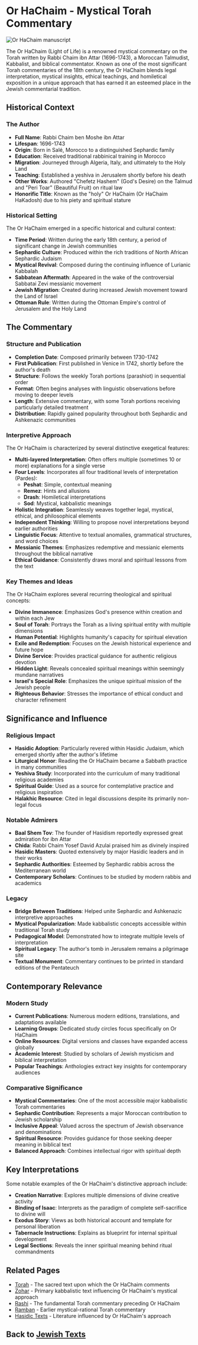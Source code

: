 # Or HaChaim - Mystical Torah Commentary

![Or HaChaim manuscript](or_hachaim_manuscript.jpg)

The Or HaChaim (Light of Life) is a renowned mystical commentary on the Torah written by Rabbi Chaim ibn Attar (1696-1743), a Moroccan Talmudist, Kabbalist, and biblical commentator. Known as one of the most significant Torah commentaries of the 18th century, the Or HaChaim blends legal interpretation, mystical insights, ethical teachings, and homiletical exposition in a unique approach that has earned it an esteemed place in the Jewish commentarial tradition.

## Historical Context

### The Author

- **Full Name**: Rabbi Chaim ben Moshe ibn Attar
- **Lifespan**: 1696-1743
- **Origin**: Born in Salé, Morocco to a distinguished Sephardic family
- **Education**: Received traditional rabbinical training in Morocco
- **Migration**: Journeyed through Algeria, Italy, and ultimately to the Holy Land
- **Teaching**: Established a yeshiva in Jerusalem shortly before his death
- **Other Works**: Authored "Chefetz Hashem" (God's Desire) on the Talmud and "Peri Toar" (Beautiful Fruit) on ritual law
- **Honorific Title**: Known as the "holy" Or HaChaim (Or HaChaim HaKadosh) due to his piety and spiritual stature

### Historical Setting

The Or HaChaim emerged in a specific historical and cultural context:

- **Time Period**: Written during the early 18th century, a period of significant change in Jewish communities
- **Sephardic Culture**: Produced within the rich traditions of North African Sephardic Judaism
- **Mystical Revival**: Composed during the continuing influence of Lurianic Kabbalah
- **Sabbatean Aftermath**: Appeared in the wake of the controversial Sabbatai Zevi messianic movement
- **Jewish Migration**: Created during increased Jewish movement toward the Land of Israel
- **Ottoman Rule**: Written during the Ottoman Empire's control of Jerusalem and the Holy Land

## The Commentary

### Structure and Publication

- **Completion Date**: Composed primarily between 1730-1742
- **First Publication**: First published in Venice in 1742, shortly before the author's death
- **Structure**: Follows the weekly Torah portions (parashiot) in sequential order
- **Format**: Often begins analyses with linguistic observations before moving to deeper levels
- **Length**: Extensive commentary, with some Torah portions receiving particularly detailed treatment
- **Distribution**: Rapidly gained popularity throughout both Sephardic and Ashkenazic communities

### Interpretive Approach

The Or HaChaim is characterized by several distinctive exegetical features:

- **Multi-layered Interpretation**: Often offers multiple (sometimes 10 or more) explanations for a single verse
- **Four Levels**: Incorporates all four traditional levels of interpretation (Pardes):
  - **Peshat**: Simple, contextual meaning
  - **Remez**: Hints and allusions
  - **Drash**: Homiletical interpretations
  - **Sod**: Mystical, kabbalistic meanings
- **Holistic Integration**: Seamlessly weaves together legal, mystical, ethical, and philosophical elements
- **Independent Thinking**: Willing to propose novel interpretations beyond earlier authorities
- **Linguistic Focus**: Attentive to textual anomalies, grammatical structures, and word choices
- **Messianic Themes**: Emphasizes redemptive and messianic elements throughout the biblical narrative
- **Ethical Guidance**: Consistently draws moral and spiritual lessons from the text

### Key Themes and Ideas

The Or HaChaim explores several recurring theological and spiritual concepts:

- **Divine Immanence**: Emphasizes God's presence within creation and within each Jew
- **Soul of Torah**: Portrays the Torah as a living spiritual entity with multiple dimensions
- **Human Potential**: Highlights humanity's capacity for spiritual elevation
- **Exile and Redemption**: Focuses on the Jewish historical experience and future hope
- **Divine Service**: Provides practical guidance for authentic religious devotion
- **Hidden Light**: Reveals concealed spiritual meanings within seemingly mundane narratives
- **Israel's Special Role**: Emphasizes the unique spiritual mission of the Jewish people
- **Righteous Behavior**: Stresses the importance of ethical conduct and character refinement

## Significance and Influence

### Religious Impact

- **Hasidic Adoption**: Particularly revered within Hasidic Judaism, which emerged shortly after the author's lifetime
- **Liturgical Honor**: Reading the Or HaChaim became a Sabbath practice in many communities
- **Yeshiva Study**: Incorporated into the curriculum of many traditional religious academies
- **Spiritual Guide**: Used as a source for contemplative practice and religious inspiration
- **Halakhic Resource**: Cited in legal discussions despite its primarily non-legal focus

### Notable Admirers

- **Baal Shem Tov**: The founder of Hasidism reportedly expressed great admiration for ibn Attar
- **Chida**: Rabbi Chaim Yosef David Azulai praised him as divinely inspired
- **Hasidic Masters**: Quoted extensively by major Hasidic leaders and in their works
- **Sephardic Authorities**: Esteemed by Sephardic rabbis across the Mediterranean world
- **Contemporary Scholars**: Continues to be studied by modern rabbis and academics

### Legacy

- **Bridge Between Traditions**: Helped unite Sephardic and Ashkenazic interpretive approaches
- **Mystical Popularization**: Made kabbalistic concepts accessible within traditional Torah study
- **Pedagogical Model**: Demonstrated how to integrate multiple levels of interpretation
- **Spiritual Legacy**: The author's tomb in Jerusalem remains a pilgrimage site
- **Textual Monument**: Commentary continues to be printed in standard editions of the Pentateuch

## Contemporary Relevance

### Modern Study

- **Current Publications**: Numerous modern editions, translations, and adaptations available
- **Learning Groups**: Dedicated study circles focus specifically on Or HaChaim
- **Online Resources**: Digital versions and classes have expanded access globally
- **Academic Interest**: Studied by scholars of Jewish mysticism and biblical interpretation
- **Popular Teachings**: Anthologies extract key insights for contemporary audiences

### Comparative Significance

- **Mystical Commentaries**: One of the most accessible major kabbalistic Torah commentaries
- **Sephardic Contribution**: Represents a major Moroccan contribution to Jewish scholarship
- **Inclusive Appeal**: Valued across the spectrum of Jewish observance and denominations
- **Spiritual Resource**: Provides guidance for those seeking deeper meaning in biblical text
- **Balanced Approach**: Combines intellectual rigor with spiritual depth

## Key Interpretations

Some notable examples of the Or HaChaim's distinctive approach include:

- **Creation Narrative**: Explores multiple dimensions of divine creative activity
- **Binding of Isaac**: Interprets as the paradigm of complete self-sacrifice to divine will
- **Exodus Story**: Views as both historical account and template for personal liberation
- **Tabernacle Instructions**: Explains as blueprint for internal spiritual development
- **Legal Sections**: Reveals the inner spiritual meaning behind ritual commandments

## Related Pages

- [Torah](./torah.md) - The sacred text upon which the Or HaChaim comments
- [Zohar](./zohar.md) - Primary kabbalistic text influencing Or HaChaim's mystical approach
- [Rashi](./rashi.md) - The fundamental Torah commentary preceding Or HaChaim
- [Ramban](./ramban.md) - Earlier mystical-rational Torah commentary
- [Hasidic Texts](./hasidic_texts.md) - Literature influenced by Or HaChaim's approach

## Back to [Jewish Texts](./README.md)
